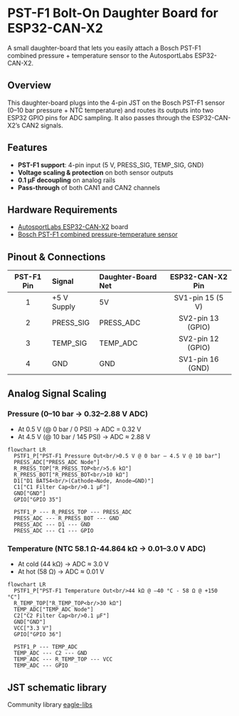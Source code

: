 # PST-F1 Bolt-On Daughter Board for ESP32-CAN-X2

A small daughter-board that lets you easily attach a Bosch PST-F1 combined pressure + temperature sensor to the AutosportLabs ESP32-CAN-X2.

## Overview

This daughter-board plugs into the 4-pin JST on the Bosch PST-F1 sensor (0–10 bar pressure + NTC temperature) and routes its outputs into two ESP32 GPIO pins for ADC sampling. It also passes through the ESP32-CAN-X2’s CAN2 signals.


## Features

- **PST-F1 support**: 4-pin input (5 V, PRESS_SIG, TEMP_SIG, GND)
- **Voltage scaling & protection** on both sensor outputs
- **0.1 µF decoupling** on analog rails
- **Pass-through** of both CAN1 and CAN2 channels


## Hardware Requirements

- [AutosportLabs ESP32-CAN-X2](https://wiki.autosportlabs.com/ESP32-CAN-X2) board
- [Bosch PST-F1 combined pressure-temperature sensor](https://www.bosch-motorsport.com/content/downloads/Raceparts/en-GB/54249355.html)


## Pinout & Connections

| PST-F1 Pin | Signal       | Daughter-Board Net | ESP32-CAN-X2 Pin |
|:----------:|:-------------|:-------------------|:----------------:|
| 1          | +5 V Supply  | 5V                 | SV1-pin 15 (5 V) |
| 2          | PRESS_SIG    | PRESS_ADC          | SV2-pin 13 (GPIO)|
| 3          | TEMP_SIG     | TEMP_ADC           | SV2-pin 12 (GPIO)|
| 4          | GND          | GND                | SV1-pin 16 (GND) |


## Analog Signal Scaling

### Pressure (0–10 bar → 0.32–2.88 V ADC)

- At 0.5 V (@ 0 bar / 0 PSI) -> ADC = 0.32 V
- At 4.5 V (@ 10 bar / 145 PSI) -> ADC ≈ 2.88 V

``` mermaid
flowchart LR
  PSTF1_P["PST-F1 Pressure Out<br/>0.5 V @ 0 bar – 4.5 V @ 10 bar"]
  PRESS_ADC["PRESS_ADC Node"]
  R_PRESS_TOP["R_PRESS_TOP<br/>5.6 kΩ"]
  R_PRESS_BOT["R_PRESS_BOT<br/>10 kΩ"]
  D1["D1 BAT54<br/>(Cathode→Node, Anode→GND)"]
  C1["C1 Filter Cap<br/>0.1 µF"]
  GND["GND"]
  GPIO["GPIO 35"]

  PSTF1_P --- R_PRESS_TOP --- PRESS_ADC
  PRESS_ADC --- R_PRESS_BOT --- GND
  PRESS_ADC --- D1 --- GND
  PRESS_ADC --- C1 --- GPIO
```

### Temperature (NTC 58.1 Ω-44.864 kΩ → 0.01–3.0 V ADC)

- At cold (44 kΩ) → ADC ≈ 3.0 V
- At hot (58 Ω) → ADC ≈ 0.01 V

``` mermaid
flowchart LR
  PSTF1_P["PST-F1 Temperature Out<br/>44 kΩ @ –40 °C - 58 Ω @ +150 °C"]
  R_TEMP_TOP["R_TEMP_TOP<br/>30 kΩ"]
  TEMP_ADC["TEMP_ADC Node"]
  C2["C2 Filter Cap<br/>0.1 µF"]
  GND["GND"]
  VCC["3.3 V"]
  GPIO["GPIO 36"]

  PSTF1_P --- TEMP_ADC
  TEMP_ADC --- C2 --- GND
  TEMP_ADC --- R_TEMP_TOP --- VCC
  TEMP_ADC --- GPIO

```

## JST schematic library

Community library [eagle-libs](https://github.com/triffid/eagle-libs)
